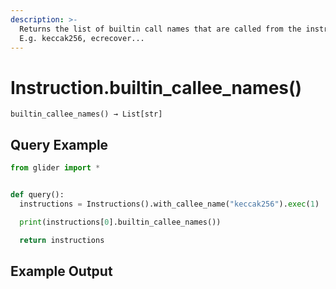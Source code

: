 ```yaml
---
description: >-
  Returns the list of builtin call names that are called from the instruction.
  E.g. keccak256, ecrecover...
---
```


# Instruction.builtin\_callee\_names()

`builtin_callee_names() → List[str]`

## Query Example

```python
from glider import *


def query():
  instructions = Instructions().with_callee_name("keccak256").exec(1)

  print(instructions[0].builtin_callee_names())

  return instructions
```

## Example Output

<figure><img src="../../.gitbook/assets/Screenshot 2025-09-03 at 11.13.46 AM.png" alt=""><figcaption></figcaption></figure>

